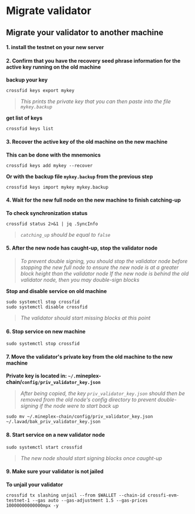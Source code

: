 # Migrate validator

## Migrate your validator to another machine

#### 1. install the testnet on your new server

#### 2. Confirm that you have the recovery seed phrase information for the active key running on the old machine

**backup your key**

```
crossfid keys export mykey
```

> _This prints the private key that you can then paste into the file `mykey.backup`_

**get list of keys**

```
crossfid keys list
```

#### 3. Recover the active key of the old machine on the new machine

**This can be done with the mnemonics**

```
crossfid keys add mykey --recover
```

**Or with the backup file `mykey.backup` from the previous step**

```
crossfid keys import mykey mykey.backup
```

#### 4. Wait for the new full node on the new machine to finish catching-up

**To check synchronization status**

```
crossfid status 2>&1 | jq .SyncInfo
```

> _`catching_up` should be equal to `false`_

#### 5. After the new node has caught-up, stop the validator node

> _To prevent double signing, you should stop the validator node before stopping the new full node to ensure the new node is at a greater block height than the validator node_ _If the new node is behind the old validator node, then you may double-sign blocks_

**Stop and disable service on old machine**

```
sudo systemctl stop crossfid
sudo systemctl disable crossfid
```

> _The validator should start missing blocks at this point_

#### 6. Stop service on new machine

```
sudo systemctl stop crossfid
```

#### 7. Move the validator's private key from the old machine to the new machine

**Private key is located in: `~/.`**mineplex-chain/**`config/priv_validator_key.json`**

> _After being copied, the key `priv_validator_key.json` should then be removed from the old node's config directory to prevent double-signing if the node were to start back up_

```
sudo mv ~/.mineplex-chain/config/priv_validator_key.json ~/.lavad/bak_priv_validator_key.json
```

#### 8. Start service on a new validator node

```
sudo systemctl start crossfid
```

> _The new node should start signing blocks once caught-up_

#### 9. Make sure your validator is not jailed

**To unjail your validator**

```
crossfid tx slashing unjail --from $WALLET --chain-id crossfi-evm-testnet-1 --gas auto --gas-adjustment 1.5 --gas-prices 10000000000000mpx -y
```
